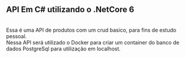 <h2>API Em C# utilizando o .NetCore 6</h2><br />
Essa é uma API de produtos com um crud basico, para fins de estudo pessoal.<br />
Nessa API será utilizado o Docker para criar um container do banco de dados PostgreSql para utilização em localhost.
